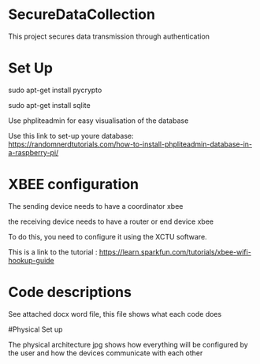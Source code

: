 # SecureDataCollection
This project secures data transmission through authentication

# Set Up
sudo apt-get install pycrypto

sudo apt-get install sqlite

Use phpliteadmin for easy visualisation of the database

Use this link to set-up youre database: https://randomnerdtutorials.com/how-to-install-phpliteadmin-database-in-a-raspberry-pi/

# XBEE configuration

The sending device needs to have a coordinator xbee

the receiving device needs to have a router or end device xbee

To do this, you need to configure it using the XCTU software.

This is a link to the tutorial : https://learn.sparkfun.com/tutorials/xbee-wifi-hookup-guide

# Code descriptions

See attached docx word file, this file shows what each code does

#Physical Set up

The physical architecture jpg shows how everything will be configured by the user
and how the devices communicate with each other

